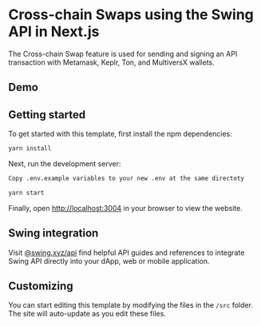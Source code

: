 # Cross-chain Swaps using the Swing API in Next.js

The Cross-chain Swap feature is used for sending and signing an API transaction with Metamask, Keplr, Ton, and MultiversX wallets.


## Demo


## Getting started

To get started with this template, first install the npm dependencies:

```bash
yarn install
```

Next, run the development server:

```bash
Copy .env.example variables to your new .env at the same directoty
```

```bash
yarn start
```

Finally, open [http://localhost:3004](http://localhost:3004) in your browser to view the website.

## Swing integration

Visit [@swing.xyz/api](https://developers.swing.xyz/reference/api) find helpful API guides and references to integrate Swing API directly into your dApp, web or mobile application.

## Customizing

You can start editing this template by modifying the files in the `/src` folder. The site will auto-update as you edit these files.
